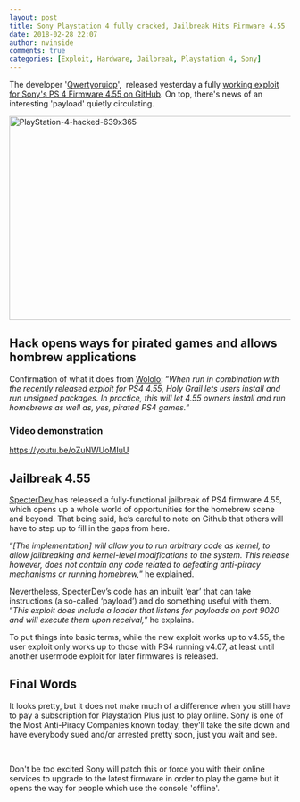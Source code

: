 ```yaml
---
layout: post
title: Sony Playstation 4 fully cracked, Jailbreak Hits Firmware 4.55
date: 2018-02-28 22:07
author: nvinside
comments: true
categories: [Exploit, Hardware, Jailbreak, Playstation 4, Sony]
---
```

The developer '<a href="https://github.com/Cryptogenic" target="_blank" rel="noopener">Qwertyoruiop</a>',  released yesterday a fully <a href="https://github.com/Cryptogenic/PS4-4.55-Kernel-Exploit" target="_blank" rel="noopener">working exploit for Sony's PS 4 Firmware 4.55 on GitHub</a>. On top, there's news of an interesting 'payload' quietly circulating.

<img class=" size-full wp-image-3122 aligncenter" src="https://chefkochblog.files.wordpress.com/2018/02/playstation-4-hacked-639x365.png" alt="PlayStation-4-hacked-639x365" width="639" height="365" />

<!--more-->

<h2>Hack opens ways for pirated games and allows hombrew applications</h2>

Confirmation of what it does from <a href="http://wololo.net/2018/02/28/ps4-4-55-holy-grail-ps4hen-released-enables-pkg-support-homebrew-backups/" target="_blank" rel="external nofollow noopener">Wololo</a>: “<em>When run in combination with the recently released exploit for PS4 4.55, Holy Grail lets users install and run unsigned packages. In practice, this will let 4.55 owners install and run homebrews as well as, yes, pirated PS4 games.</em>”

<h3>Video demonstration</h3>

https://youtu.be/oZuNWUoMIuU

<h2>Jailbreak 4.55</h2>

<a href="https://twitter.com/SpecterDev/status/968572598211698688?ref_src=twsrc%5Etfw" target="_blank" rel="noopener">SpecterDev </a>has released a fully-functional jailbreak of PS4 firmware 4.55, which opens up a whole world of opportunities for the homebrew scene and beyond. That being said, he’s careful to note on Github that others will have to step up to fill in the gaps from here.

“<em>[The implementation] will allow you to run arbitrary code as kernel, to allow jailbreaking and kernel-level modifications to the system. This release however, does not contain any code related to defeating anti-piracy mechanisms or running homebrew,</em>” he explained.

Nevertheless, SpecterDev’s code has an inbuilt ‘ear’ that can take instructions (a so-called ‘payload’) and do something useful with them. “<em>This exploit does include a loader that listens for payloads on port 9020 and will execute them upon receival,</em>” he explains.

To put things into basic terms, while the new exploit works up to v4.55, the user exploit only works up to those with PS4 running v4.07, at least until another usermode exploit for later firmwares is released.

<h2>Final Words</h2>

It looks pretty, but it does not make much of a difference when you still have to pay a subscription for Playstation Plus just to play online. Sony is one of the Most Anti-Piracy Companies known today, they'll take the site down and have everybody sued and/or arrested pretty soon, just you wait and see.

&nbsp;

Don't be too excited Sony will patch this or force you with their online services to upgrade to the latest firmware in order to play the game but it opens the way for people which use the console 'offline'.
